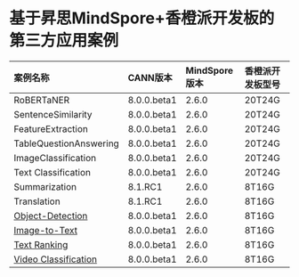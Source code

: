 # 基于昇思MindSpore+香橙派开发板的第三方应用案例


| 案例名称               | CANN版本    | MindSpore版本 | 香橙派开发板型号 |
| :--------------------- | :---------- | :------------ | :--------------- |
| RoBERTaNER             | 8.0.0.beta1 | 2.6.0         | 20T24G           |
| SentenceSimilarity     | 8.0.0.beta1 | 2.6.0         | 20T24G           |
| FeatureExtraction      | 8.0.0.beta1 | 2.6.0         | 20T24G           |
| TableQuestionAnswering | 8.0.0.beta1 | 2.6.0         | 20T24G           |
| ImageClassification    | 8.0.0.beta1 | 2.6.0         | 20T24G           |
| Text Classification    | 8.0.0.beta1 | 2.6.0         | 20T24G           |
| Summarization          | 8.1.RC1     | 2.6.0         | 8T16G            |
| Translation            | 8.1.RC1     | 2.6.0         | 8T16G            |
| [Object-Detection](https://github.com/mindspore-courses/orange-pi-mindspore/tree/master/Online/community/04-Object-Detection) |8.0.0.beta1   |2.6.0  |8T16G  |
| [Image-to-Text](https://github.com/mindspore-courses/orange-pi-mindspore/tree/master/Online/community/06-Image-to-Text) |8.0.0.beta1   |2.6.0  |8T16G  |
| [Text Ranking](https://github.com/mindspore-courses/orange-pi-mindspore/tree/master/Online/community/18-Text-Ranking) | 8.0.0.beta1  | 2.6.0 |8T16G |
| [Video Classification](https://github.com/mindspore-courses/orange-pi-mindspore/tree/master/Online/community/07-Video-Classification) | 8.0.0.beta1  | 2.6.0 |8T16G |


